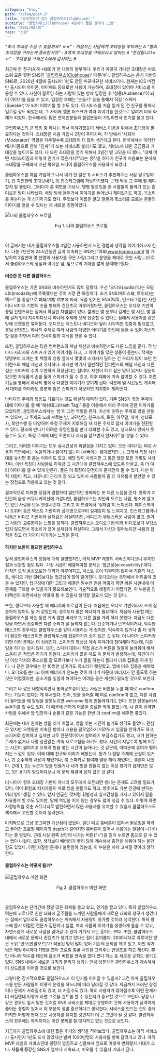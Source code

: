 ```yaml
---
category: "blog"
path: "/blog/post-2"
title: "골프이야기 없는 클럽하우스(Clubhouse) "
subtitle: "클럽하우스(Clubhouse) 4일차의 짧은 생각과 느낌"
date: "2021/02/07"
tags: "소셜"
---
```


*"혹시 초대장 주실 수 있을까요? ㅠㅠ" - 처음보는 사람에게 초대장을 부탁하는 A*
*"빨리 초대장을 구하는게 중요한거야" - B에게 초대장을 구해오라고 말하는 A*
*"존경합니다ㅠㅠ" - 초대장을 구해온 A에게 감사하는 B* 

최근에 한 친구(A)와 내(B)가 한 대화의 일부이다. 우리가 이렇게 기다린 초대장은 바로 소위 요즘 핫한 SNS인 '[클럽하우스(Clubhouse)](https://www.joinclubhouse.com/)' 때문이다. 클럽하우스는 음성 기반의 SNS로, 2020년 4월에 출시되어 1년도 안된 따끈따끈한 서비스이다. 현재는 iOS 버전만 출시되어 아이폰, 아이패드 등으로만 사용이 가능하며, 초대장이 있어야 서비스를 이용할 수 있다. 자신이 팔로잉 하는 사람이 있는 방에 입장한 후 '청중(Audience)'이 되어 이야기를 들을 수 있고, 입장한 후에는 '손들기' 등을 통해서 직접 '스피커(Speaker)'가 되어 이야기를 할 수도 있다. 이 서비스를 처음 알게 된 건 친구를 통해서 일주일 정도 되었는데, 그 사이에 엘론 머스크가 여러 이야기를 한것으로 알려져 더욱 화제가 되었다. 한국에서도 많은 연예인분들과 셀럽분들이 가입하면서 인기를 몰고 있다.

클럽하우스의 큰 특징 중 하나는 앞서 이야기했듯이 서비스 이용을 위해서 초대장이 필요하다는 것이다. 초대장은 처음 가입시 2장이 주어지며, 각 방에서 '사회자(Moderator)' 역할을 자주할수록 초대장이 더 많이 생긴다고 한다. 한국에서는 이러한 메커니즘으로 인해 "인싸"가 쓰는 서비스로 불리기도 했고, 서비스에 대한 궁금증과 기대감을 높이기도 했다. 나 또한 초대장을 얻기 위해서 3일간 별 고민을 다 했다. "대체 어떤 서비스이길래 이렇게 인기가 많은거지?"라는 생각을 하다가 친구가 처음보는 분에게 초대장을 구해와서 지난 목요일 드디어 클럽하우스를 사용하게 되었다.

클럽하우스를 처음 가입하고 나서 내가 한 일은 1) 서비스가 추천해주는 사람 팔로잉하기, 2) 지인한테 초대보내기, 3) 인스타그램에 자랑하기였다. 근데 막상 그 후에 뭘 해야할지 잘 몰랐다. 그러다가 홈 화면을 가보니, 몇몇 팔로잉을 한 사람들이 들어가 있는 흥미로운 방이 나타났다. 해당 방에 들어가서 이야기를 들어보니 재미있기도 하고, 목소리를 듣는다는 게 신기하기도 했다. 무엇보다 이름은 알고 얼굴과 목소리를 모르는 분들의 이야기를 들을 수 있다는 게 새로운 경험이었다.

![나의 클럽하우스 프로필](../../../images/post-2-images/figure1.jpeg)
<p style="text-align: center;">Fig 1. 나의 클럽하우스 프로필</p>
<br/>

이 글에서는 내가 클럽하우스를 4일간 사용하면서 느낀 경험과 생각을 이야기하고자 한다. 나름 7년전에 24시간동안 글이 지속되는 SNS인 '하루(www.harooo.com)'를 개발하여 3일만에 몇 천명의 사용자를 모은 사람(그리고 운영을 제대로 못한 사람...)으로서 클럽하우스의 장점과 아쉬운 점, 앞으로의 기대를 짧게 정리해보았다.


#### **비슷한 듯 다른 클럽하우스**

클럽하우스는 기존 SNS와 비슷하면서도 많이 달랐다. 우선 '오디오(audio)'라는 모달리티(modality)에 주목했다는 것이 가장 큰 특징이다. 초기 SNS(페이스북, 트위터)는 텍스트를 중심으로 폐쇄/개방 여부에 따라, 요즘 인기인 SNS(틱톡, 인스타그램)는 사진이나 비디오 기반의 숏폼 형태의 컨텐츠로 이루어졌다면, 클럽하우스는 오디오 기반의 롱텀 컨텐츠라는 점에서 확실한 차별점이 있다. 짧게는 몇 분부터 길게는 몇 시간, 몇 일에 걸쳐 방이 지속되다보니 하나에 주제에 오래 집중할 수 있다는 점에서 사용자를 같은 방에 오랫동안 묶어둔다. 오디오는 텍스트나 비디오와 달리 시각적인 집중이 필요없고, 롱텀 컨텐츠는 하나의 주제로 여러 사람의 다양한 이야기를 한번에 들을 수 있어 자신의 할 일을 하면서 여러 인사이트와 지식을 얻을 수 있다.

또한, 클럽하우스는 많은 컨퍼런스의 패널 세션과 비슷하면서도 다른 느낌을 준다. 각 방마다 사회자와 스피커가 있어 이야기를 하고, 그 이야기를 많은 청중이 듣는다. 작게는 몇명부터 크게는 몇 백명의 청중 앞에서 몇몇의 스피커가 말하는 건 우리가 많이 보던 컨퍼런스의 패널 세션과 유사하다. 하지만 여기서 일반적인 컨퍼런스의 패널 세션과 다른 점은 스피커의 수가 무한하게 확장된다는 점이다. 자신이 하고 싶은 말이 있거나 질문이 있으면 자유롭게 손을 들어 스피커가 될 수 있고, 이후 대화에 계속 참여할 수 있다. 이런 기능을 통해서 하나의 방에서 다양한 이야기가 쌓이게 된다. 덕분에 몇 시간동안 계속해서 대화를 하더라도 충분히 많은 스피커가 확보되면 지루함이 떨어진다.

방마다의 주제와 특징도 다르다는 것도 확실히 매력히 있다. 기존 SNS가 특정 주제에 대해 이야기를 할 때 '해쉬태그(Hash Tag)' 등을 이용해서 여러 주제에 관한 이야기를 모았다면, 클럽하우스에서는 '방'이 그런 역할을 한다. 자신이 원하는 주제로 방을 만들 수 있으며, 그 주제도 노래 부르는 방, 고민상담, 친구소개, 토론, 아무말, 취미, 성대모사, 묵언수행 등 다양하여 특정 주제가 지루해질 때 다른 주제로 잠시 이야기를 전환할 수 있다. 평소에 만나기 어려운 유명인들을 만나 대화할 수도 있고, 성대모사 방에서 웃을수도 있고, 특정 주제에 대한 토론이나 지식을 얻으면서 인사이트를 쌓을 수 있다.

그리고, 이러한 이야기는 모두 실시간성과 휘발성을 가지고 있다. 모든 이야기는 따로 사용자 측면에서는 녹음되거나 쌓이지 않는다 (서버에는 쌓이겠지만...). 그래서 특정 시간대를 놓치면 못 듣는 이야기도 있고, 해당 방이 사라지면 그 동안 했던 모든 기록도 사라진다. 이런 특징이 사람들로 하여금 그 시간대에 클럽하우스에 있도록 만들고, 좀 더 여러 이야기를 할 수 있게 만든다. 물론 이 특징이 단점이자 문제점이 될 수 있다. 다만 아직 사람이 적고, 커뮤니티 관리가 잘 되고 있어서 사람들이 좀 더 자유롭게 발언할 수 있는 장점으로 작용하고 있는 것 같다.

결과적으로 이러한 장점이 결합하여 일반적인 통화와는 또 다른 느낌을 준다. 통화가 지인간의 음성 커뮤니케이션에 가깝다면, 클럽하우스는 지인과 모르는 사람, 평소에 알고만 있던 사람을 모두 연결시킨다. 그리고 이 연결에서 '실재감'이 느껴진다. 페이스북이나 트위터 등은 텍스트 기반이라 상대방으로부터 실재감이 덜 느껴지고, 인스타그램이나 틱톡은 비디오 기반이라 실재감은 확실하지만, 비디오가 부담스러운 사람이 많고, 뭔가 그 사람과 교류한다는 느낌을 덜하다.  클럽하우스는 오디오 기반이라 비디오보다 부담스럽지 않으면서 목소리가 있어 실재감이 확실하다. 그래서 자신과 멀어보이던 사람과 접점을 찾고 더 가까이 다가가는 느낌을 준다. 


#### 하지만 보완이 필요한 클럽하우스

앞서 클럽하우스의 장점에 대해 설명했지만, 아직 MVP 레벨의 서비스이다보니 부족한 점과 보완할 점도 많다. 가장 시급히 해결해야할 문제는 '접근성(accessibility)'이다. 아직은 오직 음성으로만 대화가 이루어지고, 텍스트 등이 지원되지 않아서 기존의 텍스트, 비디오 기반 SNS보다는 접근성이 많이 떨어진다. 오디오라는 측면에서 어려움이 있을 수 있지만, 접근성에 대한 고민과 해결은 필수인 만큼 어떻게 하면 빠른 시일내에 이 문제를 극복할 수 있을지가 중요해보인다. 기술적으로 해결하기 어렵다면, 이 부분을 인터랙션의 측면에서는 어떻게 풀 수 있을지 생각할 필요가 있는 것 같다.

또한, 생각보다 사용할 때 에너지와 피로감이 든다. 처음에는 오디오 기반이라서 크게 집중하지 않아도 될 거 같았는데, 생각보다 많은 에너지가 필요하다. 처음에 사용할 때는 클럽하우스를 하는 동안 계속 앱만 바라보고, 다른 일을 거의 하지 못했다. 지금도 다른 일을 하면서 집중하면 다른 소리가 잘 들리지 않는다. 단순하거나 반복적이거나, 익숙한 테스크의 경우에는 클럽하우스를 같이 사용하는 게 쉽지만, 익숙하지 않거나 좀 더 생각이 필요한 테스크이면 클럽하우스에 집중하기가 쉽지 않은 것 같다. 더 나아가 스피커가 되면 이런 문제는 더 심해진다. 스피커의 특성상 계속 이야기에 참여해야 하는데, 다른 일을 하기는 쉽지 않다. 또한, 스피커 대화시 직접 음소거 버튼을 일일이 눌러줘야 해서 소음이 큰 작업은 하기가 힘들다. 스피커가 많을 때도 이 문제가 발생하는데, 지인이 아닌 이상 각자의 목소리를 잘 모르다보니 누가 말을 하는지 몰라서 더욱 집중을 하게 된다. 나 같은 경우에는 한 10명만 넘어가도 목소리가 헷갈렸고, 앱에 더욱 집중을 해야했다. 오디오를 쓴다고 아예 에너지가 안드는 것이 아니기 때문에 에너지가 안 들도록 하는 것은 어렵겠지만, 음소거를 일일이 해야하는 어려움 등은 개선이 필요할 것으로 보인다.

그리고 나 같은 내향적이면서 통화공포증이 있는 사람은 버튼을 누를 때 따로 confirm하는 기능이 없다는 게 무서웠다. 먼저, 방을 들어갈 때 따로 confirm이 없고, 다른 사람이 들어왔을 때 알림을 잘못누르면 welcome 방이 만들어지기도 한다. 또한 잘못눌러서 손들기를 할 수도 있다. 이 때문에 급하게 어플을 종료한 적이 많았는데, 나 같이 심약한 사람을 위해서 방 입장이나 손들기 같은 기능은 한번 더 confirm을 해주면 좋겠다.

최근에는 내가 원하는 방을 찾기 어렵고, 방을 찾는 시간이 늘기도 생각도 들었다. 관심은 있지만 오랫동안 지속된 방이나 내용을 팔로업하기 어려워서 입장을 안하기도 하고, 스피커로 참여하고 싶지만 너무 전문적이어서 참여하기 부담스럽기도 했고, 내가 원하는 주제가 없거나 나랑 상관없는 계속 새로고침을 하기도 했다. 시간이 지날수록 방에 머무는 시간이 짧아지고 오히려 방을 찾는 시간이 늘어나는 것 같은데, 이때문에 흥미가 떨어지는 느낌도 있다. 이에 대해 친구와 이야기 해봤는데, 뭔가 1) 정말 주제에 관심이 있거나,  2) 순수하게 내용이 재밌거나, 3) 스피커로 참여해 말을 해야  재밌다는 결론이 나왔다. 근데 1, 2는 누군가 방을 만들거나 내가 방을 만들지 않는 이상 찾기가 쉽지만은 않고, 3은 용기가 필요하다보니 이 문제 해결이 쉽지 않은 것 같다.

더 나아가 향후 초대장 기반이 아니라 모두에게 오픈되면 생기는 문제도 고려할 필요가 있다. 이미 트럼프 지지자들이 따로 방을 만들기도 하고, 향후에도 기본 인권에 반하는 여러 방이 생길 수 있다. 앞서 언급한 것처럼 휘발성과 실시간성을 가지고 있어서 말을 자유롭게 할 수도 있지만, 말에 책임을 지지 않는 경우도 많이 생길 수 있다. 어떻게 하면 자정능력을 갖춘 커뮤니티로 발전하면서 많은 사용자를 유치할 수 있을지 클럽하우스도 계속해서 고민할 것이라 생각한다. 

마지막으로 그냥 조그마한 개선점이 있었다. 일단 따로 홈버튼이 없어서 팔로잉을 하려고 들어간 프로필 페이지의 depth가 길어지면 홈버튼이 없어서 처음에는 일일이 나가야 하는 줄 알았다. 근데 사실 왼쪽 상단의 나가는 버튼("<")을 길게 누르면 홈으로 갈 수 있는 탭이 나왔다. 또한, 생각보다 배터리가 빨리 닳아 계속해서 충전을 해줘야 하는 불편함도 있었다. 이런 자잘한 문제나 불편함이 있는데, 이 부분은 차차 고쳐질 것이라 생각한다.


#### 클럽하우스는 어떻게 될까?

![클럽하우스 메인 화면](../../../images/post-2-images/figure2.jpeg)
<p style="text-align: center;">Fig 2. 클럽하우스 메인 화면</p>
<br/>

클럽하우스는 단기간에 정말 많은 화제를 몰고 왔고, 인기를 끌고 있다. 특히 클럽하우스 덕분에 코로나로 인한 대화에 굶주림을 느끼던 사람들에게 새로운 대화의 창구가 생겼다는 점에서 앞으로도 클럽하우스는 계속해서 사용량이 증가할 것이라 생각한다. 특히 평소에 듣기 어렵던 전문가 집단이나 셀럽, 여러 사람의 이야기를 생생하게 들을 수 있고, 자연스럽게 새로운 사람을 알아갈 수 있어 거기서 오는 흥미도 크다. 또한, 클럽하우스 내에서 새로운 문화나 컨텐츠가 생기고 있다는 점이 흥미롭다. 2030세대로 이루어진 방은 소위 '반모(반말모드)'가 적용된 방이 많이 있어 기존의 문화를 깨고 있고, 어떤 작가님은 매일 6시마다 11명을 뽑아 프로필 얼굴 사진을 그려주는 컨텐츠를 하고 계신다. 뿐만 아니라 박수를 대신해 음소거 버튼을 연속을 껐다 켰다 하는 등 새로운 규칙도 생기고 있다. SNS 내에서 새로운 규칙과 문화가 생기는 만큼 당분간은 클럽하우스가 계속해서 이 신드롬을 이어갈 것으로 보인다.

그렇다면 장기적으로도 클럽하우스가 이 인기를 이어갈 수 있을까? 그건 아마 클럽하우스를 만든 사람들이 어떻게 운영을 하느냐에 따라 달라질 것 같다. 지금까지 드러난 장점이나 문제가 사라질수도 있고, 더 커질수도 있다. 특히 사용자가 많아질수록 이런 문제가 더 커질텐데 어떻게 하면 그것을 컨트롤 할 수 있는지가 중요할 것으로 보인다. 당장 나같은 경우도 앞서 말한 것처럼 SNS 서비스를 제대로 운영하지 못해 사용자가 급격하게 줄어든 경험이 있어서 이 부분이 정말 중요하다고 생각한다. 서비스를 만드는 것도 중요하지만 어떻게 현재 모은 사용자를 유지할 것인지가 더 큰 고민이 될 것 같다. 클럽하우스의 경우에는 아직까지는 이런 문제를 잘 대처하고 있는 것으로 보인다. 

지금까지 클럽하우스에 대한 짧은 후기와 생각을 적어보았다. 클럽하우스는 아직 서비스가 출시된지 1년도 되지 않았지만 벌써 1000만명의 사용자를 향해 달려가고 있다. 아직 MVP 레벨의 서비스인데 굉장히 깔끔하고 심플해서 앞으로 어떻게 변화할지 기대가 크다. 새롭게 등장한 SNS가 얼마나 지속되고, 떠오를 수 있을지 기대가 된다.